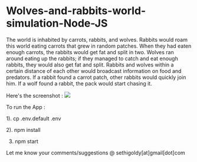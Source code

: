 # Wolves-and-rabbits-world-simulation-Node-JS
The world is inhabited by carrots, rabbits, and wolves. Rabbits would roam this world eating carrots that grew in random patches. When they had eaten enough carrots, the rabbits would get fat and split in two. Wolves ran around eating up the rabbits; if they managed to catch and eat enough rabbits, they would also get fat and split. Rabbits and wolves within a certain distance of each other would broadcast information on food and predators. If a rabbit found a carrot patch, other rabbits would quickly join him. If a wolf found a rabbit, the pack would start chasing it. 

Here's the screenshot :
<img src="https://github.com/sethigoldy/Wolves-and-rabbits-world-simulation-Node-JS/blob/master/Wolves-Rabbits-Simulation.gif?raw=true" />

To run the App :

 1). cp .env.default .env
 
 2). npm install
 
 3) npm start


Let me know your comments/suggestions @ sethigoldy[at]gmail[dot]com
 
